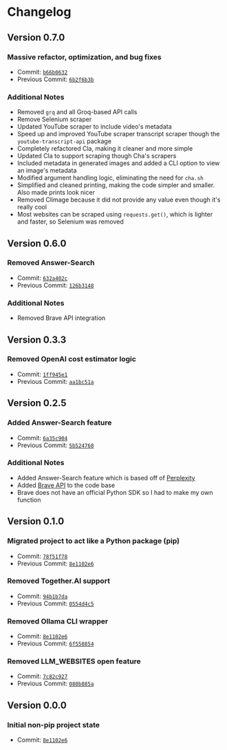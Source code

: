 # Changelog

## Version 0.7.0

### Massive refactor, optimization, and bug fixes

- Commit: [`b66b0632`](https://github.com/MehmetMHY/cha/tree/b66b0632af1447e699e76758729579fcd646d7ca)
- Previous Commit: [`6b2f6b3b`](https://github.com/MehmetMHY/cha/tree/6b2f6b3b90cb8c061e48e8a59cc59619946f4353)

### Additional Notes

- Removed `grq` and all Groq-based API calls
- Remove Selenium scraper
- Updated YouTube scraper to include video's metadata
- Speed up and improved YouTube scraper transcript scraper though the `youtube-transcript-api` package
- Completely refactored Cla, making it cleaner and more simple
- Updated Cla to support scraping though Cha's scrapers
- Included metadata in generated images and added a CLI option to view an image's metadata
- Modified argument handling logic, eliminating the need for `cha.sh`
- Simplified and cleaned printing, making the code simpler and smaller. Also made prints look nicer
- Removed Climage because it did not provide any value even though it's really cool
- Most websites can be scraped using `requests.get()`, which is lighter and faster, so Selenium was removed

## Version 0.6.0

### Removed Answer-Search

- Commit: [`632a402c`](https://github.com/MehmetMHY/cha/tree/632a402c82b053d7321d90d26ccf850cf81f75c0)
- Previous Commit: [`126b3148`](https://github.com/MehmetMHY/cha/tree/126b314812ed0e4eb76f44c38dadc01492d07a5f)

### Additional Notes

- Removed Brave API integration

## Version 0.3.3

### Removed OpenAI cost estimator logic

- Commit: [`1ff945e1`](https://github.com/MehmetMHY/cha/tree/1ff945e1ca21851a8d12aa5c1ebd2bc19b781d6f)
- Previous Commit: [`aa1bc51a`](https://github.com/MehmetMHY/cha/tree/aa1bc51ace9006d138fde9c032c63c50d48435ff)

## Version 0.2.5

### Added Answer-Search feature

- Commit: [`6a35c904`](https://github.com/MehmetMHY/cha/tree/6a35c904335fa11690d2c0a1b07f5a30871de4b5)
- Previous Commit: [`5b524768`](https://github.com/MehmetMHY/cha/tree/5b524768eb8de316e0f146d688a954f9fbfc832d)

### Additional Notes

- Added Answer-Search feature which is based off of [Perplexity](https://www.perplexity.ai/)
- Added [Brave API](https://brave.com/search/api/) to the code base
- Brave does not have an official Python SDK so I had to make my own function

## Version 0.1.0

### Migrated project to act like a Python package (pip)

- Commit: [`78f51f78`](https://github.com/MehmetMHY/cha/tree/78f51f78e83aad69e319b6206fe6c0ba85d7f3c7)
- Previous Commit: [`8e1102e6`](https://github.com/MehmetMHY/cha/tree/8e1102e681ec942572308d38d49a53a123e9f29e)

### Removed Together.AI support

- Commit: [`94b1b7da`](https://github.com/MehmetMHY/cha/tree/94b1b7da85bed78bffe07a234c5e240f8cc64891)
- Previous Commit: [`0554d4c5`](https://github.com/MehmetMHY/cha/tree/0554d4c5a4dd46d7d05ef44675cf1e81df65962a)

### Removed Ollama CLI wrapper

- Commit: [`8e1102e6`](https://github.com/MehmetMHY/cha/tree/8e1102e681ec942572308d38d49a53a123e9f29e)
- Previous Commit: [`6f558854`](https://github.com/MehmetMHY/cha/tree/6f5588541924bb7e1b4c68b0784e036b648c5b38)

### Removed LLM_WEBSITES open feature

- Commit: [`7c82c927`](https://github.com/MehmetMHY/cha/tree/7c82c927d5f5b3ec89ebb2b6ecf4785b2649d322)
- Previous Commit: [`080b885a`](https://github.com/MehmetMHY/cha/tree/080b885aad724e910b28cc94d8c5b6786afd0746)

## Version 0.0.0

### Initial non-pip project state

- Commit: [`8e1102e6`](https://github.com/MehmetMHY/cha/tree/8e1102e681ec942572308d38d49a53a123e9f29e)
